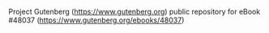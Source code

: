 Project Gutenberg (https://www.gutenberg.org) public repository for eBook #48037 (https://www.gutenberg.org/ebooks/48037)
